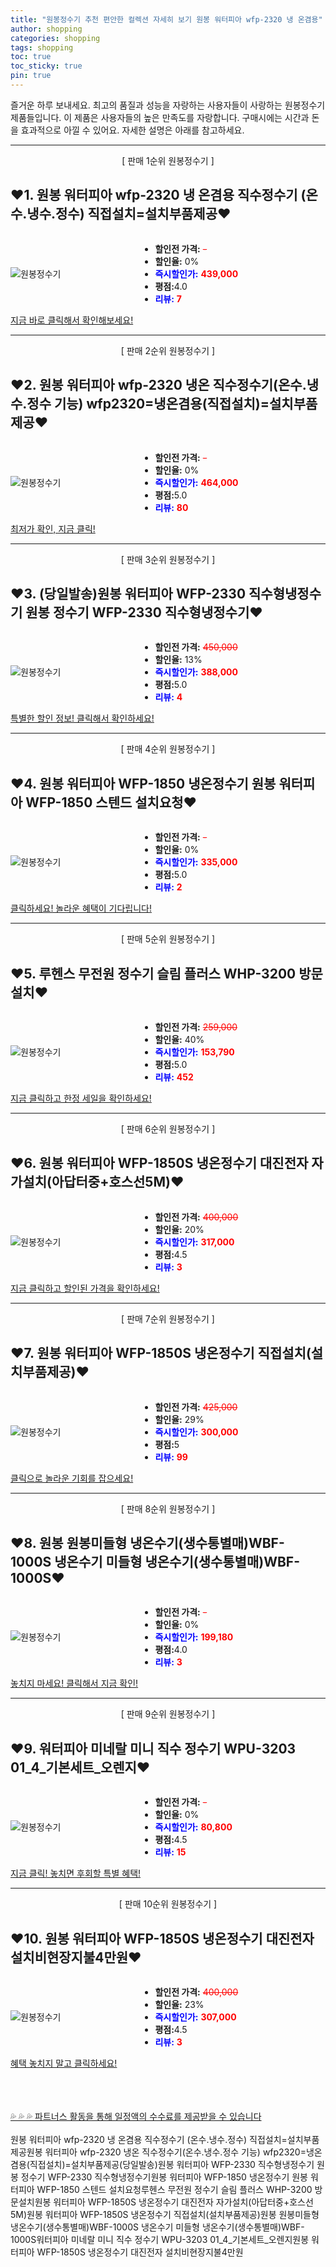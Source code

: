 ```yaml
---
title: "원봉정수기 추천 편안한 컬렉션 자세히 보기 원봉 워터피아 wfp-2320 냉 온겸용"
author: shopping
categories: shopping
tags: shopping
toc: true
toc_sticky: true
pin: true
---
```

즐거운 하루 보내세요. 최고의 품질과 성능을 자랑하는 사용자들이 사랑하는 원봉정수기 제품들입니다. 이 제품은 사용자들의 높은 만족도를 자랑합니다. 구매시에는 시간과 돈을 효과적으로 아낄 수 있어요. 자세한 설명은 아래를 참고하세요.

---
<p class="toplist" style="margin: 0 auto; display: block; width: fit-content;">[ 판매 1순위 원봉정수기 ]</p>

<h2><strong>❤️1. 원봉 워터피아 wfp-2320 냉 온겸용 직수정수기 (온수.냉수.정수) 직접설치=설치부품제공❤️</strong></h2>

<div style="display: flex; align-items: center;">
    <div style="flex: 0.4;">
        <img src="https://thumbnail6.coupangcdn.com/thumbnails/remote/230x230ex/image/vendor_inventory/b35c/30977f05d0e9bd35130ca9400963619f231d56a59f575721dc35ebe94b77.jpg" alt="원봉정수기" style="max-width: 100%;">
    </div>
    <div style="flex: 0.6; margin-left: 10px;">
        <ul>
            <li><strong>할인전 가격:</strong> <del style="color: red;">-</del></li>
            <li><strong>할인율:</strong> 0%</li>
            <li><span style='color:blue'><strong>즉시할인가:</strong></span> <span style='color:red'><strong>439,000</strong></span></li>
            <li><strong>평점:</strong>4.0</li>
            <li><span style='color:blue'><strong>리뷰:</strong></span> <span style='color:red'><strong>7</strong></span></li>
        </ul>
    </div>
</div>
<div class="center">
    <a href="https://William4Davisa.github.io?lptag=AF9450613&subid=githubio&pageKey=6787000746&traceid=V0-153&itemId=15978910400&vendorItemId=83184857780" class="myButton">
        지금 바로 클릭해서 확인해보세요!
    </a>
</div>


---
<p class="toplist" style="margin: 0 auto; display: block; width: fit-content;">[ 판매 2순위 원봉정수기 ]</p>

<h2><strong>❤️2. 원봉 워터피아 wfp-2320 냉온 직수정수기(온수.냉수.정수 기능) wfp2320=냉온겸용(직접설치)=설치부품제공❤️</strong></h2>

<div style="display: flex; align-items: center;">
    <div style="flex: 0.4;">
        <img src="https://thumbnail7.coupangcdn.com/thumbnails/remote/230x230ex/image/vendor_inventory/41a6/c2b7b2430df6981cada197e6095b9ca75d831015fd40c8e19779646a8c81.jpg" alt="원봉정수기" style="max-width: 100%;">
    </div>
    <div style="flex: 0.6; margin-left: 10px;">
        <ul>
            <li><strong>할인전 가격:</strong> <del style="color: red;">-</del></li>
            <li><strong>할인율:</strong> 0%</li>
            <li><span style='color:blue'><strong>즉시할인가:</strong></span> <span style='color:red'><strong>464,000</strong></span></li>
            <li><strong>평점:</strong>5.0</li>
            <li><span style='color:blue'><strong>리뷰:</strong></span> <span style='color:red'><strong>80</strong></span></li>
        </ul>
    </div>
</div>
<div class="center">
    <a href="https://William4Davisa.github.io?lptag=AF9450613&subid=githubio&pageKey=1266733901&traceid=V0-153&itemId=2269742553&vendorItemId=83700208107" class="myButton">
        최저가 확인, 지금 클릭!
    </a>
</div>


---
<p class="toplist" style="margin: 0 auto; display: block; width: fit-content;">[ 판매 3순위 원봉정수기 ]</p>

<h2><strong>❤️3. (당일발송)원봉 워터피아 WFP-2330 직수형냉정수기 원봉 정수기 WFP-2330 직수형냉정수기❤️</strong></h2>

<div style="display: flex; align-items: center;">
    <div style="flex: 0.4;">
        <img src="https://thumbnail9.coupangcdn.com/thumbnails/remote/230x230ex/image/vendor_inventory/1f80/7250ffdc4ece09556976ab7370ac3d0c12029b6447ca08655aa9877bdbba.jpg" alt="원봉정수기" style="max-width: 100%;">
    </div>
    <div style="flex: 0.6; margin-left: 10px;">
        <ul>
            <li><strong>할인전 가격:</strong> <del style="color: red;">450,000</del></li>
            <li><strong>할인율:</strong> 13%</li>
            <li><span style='color:blue'><strong>즉시할인가:</strong></span> <span style='color:red'><strong>388,000</strong></span></li>
            <li><strong>평점:</strong>5.0</li>
            <li><span style='color:blue'><strong>리뷰:</strong></span> <span style='color:red'><strong>4</strong></span></li>
        </ul>
    </div>
</div>
<div class="center">
    <a href="https://William4Davisa.github.io?lptag=AF9450613&subid=githubio&pageKey=1292181927&traceid=V0-153&itemId=2303439238&vendorItemId=83701233549" class="myButton">
        특별한 할인 정보! 클릭해서 확인하세요!
    </a>
</div>


---
<p class="toplist" style="margin: 0 auto; display: block; width: fit-content;">[ 판매 4순위 원봉정수기 ]</p>

<h2><strong>❤️4. 원봉 워터피아 WFP-1850 냉온정수기 원봉 워터피아 WFP-1850 스텐드 설치요청❤️</strong></h2>

<div style="display: flex; align-items: center;">
    <div style="flex: 0.4;">
        <img src="https://thumbnail9.coupangcdn.com/thumbnails/remote/230x230ex/image/vendor_inventory/ce24/4d7297e391dad43bba4ed471a50a8f1036d0fc7f1b772dc2ad11bab699fb.png" alt="원봉정수기" style="max-width: 100%;">
    </div>
    <div style="flex: 0.6; margin-left: 10px;">
        <ul>
            <li><strong>할인전 가격:</strong> <del style="color: red;">-</del></li>
            <li><strong>할인율:</strong> 0%</li>
            <li><span style='color:blue'><strong>즉시할인가:</strong></span> <span style='color:red'><strong>335,000</strong></span></li>
            <li><strong>평점:</strong>5.0</li>
            <li><span style='color:blue'><strong>리뷰:</strong></span> <span style='color:red'><strong>2</strong></span></li>
        </ul>
    </div>
</div>
<div class="center">
    <a href="https://William4Davisa.github.io?lptag=AF9450613&subid=githubio&pageKey=108470002&traceid=V0-153&itemId=328400689&vendorItemId=83701668560" class="myButton">
        클릭하세요! 놀라운 혜택이 기다립니다!
    </a>
</div>


---
<p class="toplist" style="margin: 0 auto; display: block; width: fit-content;">[ 판매 5순위 원봉정수기 ]</p>

<h2><strong>❤️5. 루헨스 무전원 정수기 슬림 플러스 WHP-3200 방문설치❤️</strong></h2>

<div style="display: flex; align-items: center;">
    <div style="flex: 0.4;">
        <img src="https://thumbnail10.coupangcdn.com/thumbnails/remote/230x230ex/image/retail/images/566225176459426-63c4e268-629b-4bec-93c7-3b026863b000.jpg" alt="원봉정수기" style="max-width: 100%;">
    </div>
    <div style="flex: 0.6; margin-left: 10px;">
        <ul>
            <li><strong>할인전 가격:</strong> <del style="color: red;">259,000</del></li>
            <li><strong>할인율:</strong> 40%</li>
            <li><span style='color:blue'><strong>즉시할인가:</strong></span> <span style='color:red'><strong>153,790</strong></span></li>
            <li><strong>평점:</strong>5.0</li>
            <li><span style='color:blue'><strong>리뷰:</strong></span> <span style='color:red'><strong>452</strong></span></li>
        </ul>
    </div>
</div>
<div class="center">
    <a href="https://William4Davisa.github.io?lptag=AF9450613&subid=githubio&pageKey=1445115016&traceid=V0-153&itemId=2490322391&vendorItemId=70483530696" class="myButton">
        지금 클릭하고 한정 세일을 확인하세요!
    </a>
</div>


---
<p class="toplist" style="margin: 0 auto; display: block; width: fit-content;">[ 판매 6순위 원봉정수기 ]</p>

<h2><strong>❤️6. 원봉 워터피아 WFP-1850S 냉온정수기 대진전자 자가설치(아답터중+호스선5M)❤️</strong></h2>

<div style="display: flex; align-items: center;">
    <div style="flex: 0.4;">
        <img src="https://thumbnail10.coupangcdn.com/thumbnails/remote/230x230ex/image/vendor_inventory/f7ae/0de3d375cfc796d62bf33672f43727a4942b6ad95d414f290e2b47739d2a.png" alt="원봉정수기" style="max-width: 100%;">
    </div>
    <div style="flex: 0.6; margin-left: 10px;">
        <ul>
            <li><strong>할인전 가격:</strong> <del style="color: red;">400,000</del></li>
            <li><strong>할인율:</strong> 20%</li>
            <li><span style='color:blue'><strong>즉시할인가:</strong></span> <span style='color:red'><strong>317,000</strong></span></li>
            <li><strong>평점:</strong>4.5</li>
            <li><span style='color:blue'><strong>리뷰:</strong></span> <span style='color:red'><strong>3</strong></span></li>
        </ul>
    </div>
</div>
<div class="center">
    <a href="https://William4Davisa.github.io?lptag=AF9450613&subid=githubio&pageKey=6789926884&traceid=V0-153&itemId=15994563885&vendorItemId=83199912952" class="myButton">
        지금 클릭하고 할인된 가격을 확인하세요!
    </a>
</div>


---
<p class="toplist" style="margin: 0 auto; display: block; width: fit-content;">[ 판매 7순위 원봉정수기 ]</p>

<h2><strong>❤️7. 원봉 워터피아 WFP-1850S 냉온정수기 직접설치(설치부품제공)❤️</strong></h2>

<div style="display: flex; align-items: center;">
    <div style="flex: 0.4;">
        <img src="https://thumbnail7.coupangcdn.com/thumbnails/remote/230x230ex/image/vendor_inventory/d782/4e3d779e8302ef6c4ec52e016ba60bfd0d26e88cb0d2b8d9bde79cae2083.jpg" alt="원봉정수기" style="max-width: 100%;">
    </div>
    <div style="flex: 0.6; margin-left: 10px;">
        <ul>
            <li><strong>할인전 가격:</strong> <del style="color: red;">425,000</del></li>
            <li><strong>할인율:</strong> 29%</li>
            <li><span style='color:blue'><strong>즉시할인가:</strong></span> <span style='color:red'><strong>300,000</strong></span></li>
            <li><strong>평점:</strong>5</li>
            <li><span style='color:blue'><strong>리뷰:</strong></span> <span style='color:red'><strong>99</strong></span></li>
        </ul>
    </div>
</div>
<div class="center">
    <a href="https://William4Davisa.github.io?lptag=AF9450613&subid=githubio&pageKey=7647861405&traceid=V0-153&itemId=20340916735&vendorItemId=87425729958" class="myButton">
        클릭으로 놀라운 기회를 잡으세요!
    </a>
</div>


---
<p class="toplist" style="margin: 0 auto; display: block; width: fit-content;">[ 판매 8순위 원봉정수기 ]</p>

<h2><strong>❤️8. 원봉 원봉미들형 냉온수기(생수통별매)WBF-1000S 냉온수기 미들형 냉온수기(생수통별매)WBF-1000S❤️</strong></h2>

<div style="display: flex; align-items: center;">
    <div style="flex: 0.4;">
        <img src="https://thumbnail8.coupangcdn.com/thumbnails/remote/230x230ex/image/vendor_inventory/6483/fa1283638ee68c75b4cc5b0f5f1232dfd4d445606e6e66797bbccb9922a1.jpg" alt="원봉정수기" style="max-width: 100%;">
    </div>
    <div style="flex: 0.6; margin-left: 10px;">
        <ul>
            <li><strong>할인전 가격:</strong> <del style="color: red;">-</del></li>
            <li><strong>할인율:</strong> 0%</li>
            <li><span style='color:blue'><strong>즉시할인가:</strong></span> <span style='color:red'><strong>199,180</strong></span></li>
            <li><strong>평점:</strong>4.0</li>
            <li><span style='color:blue'><strong>리뷰:</strong></span> <span style='color:red'><strong>3</strong></span></li>
        </ul>
    </div>
</div>
<div class="center">
    <a href="https://William4Davisa.github.io?lptag=AF9450613&subid=githubio&pageKey=176943162&traceid=V0-153&itemId=505910702&vendorItemId=87720403586" class="myButton">
        놓치지 마세요! 클릭해서 지금 확인!
    </a>
</div>


---
<p class="toplist" style="margin: 0 auto; display: block; width: fit-content;">[ 판매 9순위 원봉정수기 ]</p>

<h2><strong>❤️9. 워터피아 미네랄 미니 직수 정수기 WPU-3203 01_4_기본세트_오렌지❤️</strong></h2>

<div style="display: flex; align-items: center;">
    <div style="flex: 0.4;">
        <img src="https://thumbnail8.coupangcdn.com/thumbnails/remote/230x230ex/image/vendor_inventory/86a9/20b77a82f109da728062fe5d5cc6c2f245791899d4e068b26279528dc017.jpg" alt="원봉정수기" style="max-width: 100%;">
    </div>
    <div style="flex: 0.6; margin-left: 10px;">
        <ul>
            <li><strong>할인전 가격:</strong> <del style="color: red;">-</del></li>
            <li><strong>할인율:</strong> 0%</li>
            <li><span style='color:blue'><strong>즉시할인가:</strong></span> <span style='color:red'><strong>80,800</strong></span></li>
            <li><strong>평점:</strong>4.5</li>
            <li><span style='color:blue'><strong>리뷰:</strong></span> <span style='color:red'><strong>15</strong></span></li>
        </ul>
    </div>
</div>
<div class="center">
    <a href="https://William4Davisa.github.io?lptag=AF9450613&subid=githubio&pageKey=7295668142&traceid=V0-153&itemId=18656825497&vendorItemId=4638325870" class="myButton">
        지금 클릭! 놓치면 후회할 특별 혜택!
    </a>
</div>


---
<p class="toplist" style="margin: 0 auto; display: block; width: fit-content;">[ 판매 10순위 원봉정수기 ]</p>

<h2><strong>❤️10. 원봉 워터피아 WFP-1850S 냉온정수기 대진전자 설치비현장지불4만원❤️</strong></h2>

<div style="display: flex; align-items: center;">
    <div style="flex: 0.4;">
        <img src="https://thumbnail10.coupangcdn.com/thumbnails/remote/230x230ex/image/vendor_inventory/f7ae/0de3d375cfc796d62bf33672f43727a4942b6ad95d414f290e2b47739d2a.png" alt="원봉정수기" style="max-width: 100%;">
    </div>
    <div style="flex: 0.6; margin-left: 10px;">
        <ul>
            <li><strong>할인전 가격:</strong> <del style="color: red;">400,000</del></li>
            <li><strong>할인율:</strong> 23%</li>
            <li><span style='color:blue'><strong>즉시할인가:</strong></span> <span style='color:red'><strong>307,000</strong></span></li>
            <li><strong>평점:</strong>4.5</li>
            <li><span style='color:blue'><strong>리뷰:</strong></span> <span style='color:red'><strong>3</strong></span></li>
        </ul>
    </div>
</div>
<div class="center">
    <a href="https://William4Davisa.github.io?lptag=AF9450613&subid=githubio&pageKey=6789926884&traceid=V0-153&itemId=15994563882&vendorItemId=83199912938" class="myButton">
        혜택 놓치지 말고 클릭하세요!
    </a>
</div>

<br><br><br>[💦 💦 💦 파트너스 활동을 통해 일정액의 수수료를 제공받을 수 있습니다](https://link.coupang.com/a/bcpT2c)<br><br>원봉 워터피아 wfp-2320 냉 온겸용 직수정수기 (온수.냉수.정수) 직접설치=설치부품제공원봉 워터피아 wfp-2320 냉온 직수정수기(온수.냉수.정수 기능) wfp2320=냉온겸용(직접설치)=설치부품제공(당일발송)원봉 워터피아 WFP-2330 직수형냉정수기 원봉 정수기 WFP-2330 직수형냉정수기원봉 워터피아 WFP-1850 냉온정수기 원봉 워터피아 WFP-1850 스텐드 설치요청루헨스 무전원 정수기 슬림 플러스 WHP-3200 방문설치원봉 워터피아 WFP-1850S 냉온정수기 대진전자 자가설치(아답터중+호스선5M)원봉 워터피아 WFP-1850S 냉온정수기 직접설치(설치부품제공)원봉 원봉미들형 냉온수기(생수통별매)WBF-1000S 냉온수기 미들형 냉온수기(생수통별매)WBF-1000S워터피아 미네랄 미니 직수 정수기 WPU-3203 01_4_기본세트_오렌지원봉 워터피아 WFP-1850S 냉온정수기 대진전자 설치비현장지불4만원